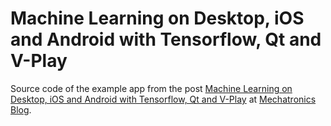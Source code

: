 # Machine Learning on Desktop, iOS and Android with Tensorflow, Qt and V-Play
Source code of the example app from the post [Machine Learning on Desktop, iOS and Android with Tensorflow, Qt and V-Play](https://mechatronicsblog.com/machine-learning-on-desktop-ios-and-android-with-tensorflow-qt-and-v-play/) at [Mechatronics Blog](https://mechatronicsblog.com/).
